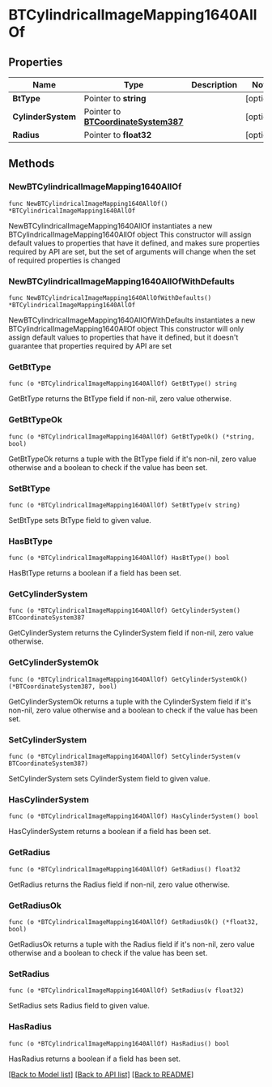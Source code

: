 # BTCylindricalImageMapping1640AllOf

## Properties

Name | Type | Description | Notes
------------ | ------------- | ------------- | -------------
**BtType** | Pointer to **string** |  | [optional] 
**CylinderSystem** | Pointer to [**BTCoordinateSystem387**](BTCoordinateSystem387.md) |  | [optional] 
**Radius** | Pointer to **float32** |  | [optional] 

## Methods

### NewBTCylindricalImageMapping1640AllOf

`func NewBTCylindricalImageMapping1640AllOf() *BTCylindricalImageMapping1640AllOf`

NewBTCylindricalImageMapping1640AllOf instantiates a new BTCylindricalImageMapping1640AllOf object
This constructor will assign default values to properties that have it defined,
and makes sure properties required by API are set, but the set of arguments
will change when the set of required properties is changed

### NewBTCylindricalImageMapping1640AllOfWithDefaults

`func NewBTCylindricalImageMapping1640AllOfWithDefaults() *BTCylindricalImageMapping1640AllOf`

NewBTCylindricalImageMapping1640AllOfWithDefaults instantiates a new BTCylindricalImageMapping1640AllOf object
This constructor will only assign default values to properties that have it defined,
but it doesn't guarantee that properties required by API are set

### GetBtType

`func (o *BTCylindricalImageMapping1640AllOf) GetBtType() string`

GetBtType returns the BtType field if non-nil, zero value otherwise.

### GetBtTypeOk

`func (o *BTCylindricalImageMapping1640AllOf) GetBtTypeOk() (*string, bool)`

GetBtTypeOk returns a tuple with the BtType field if it's non-nil, zero value otherwise
and a boolean to check if the value has been set.

### SetBtType

`func (o *BTCylindricalImageMapping1640AllOf) SetBtType(v string)`

SetBtType sets BtType field to given value.

### HasBtType

`func (o *BTCylindricalImageMapping1640AllOf) HasBtType() bool`

HasBtType returns a boolean if a field has been set.

### GetCylinderSystem

`func (o *BTCylindricalImageMapping1640AllOf) GetCylinderSystem() BTCoordinateSystem387`

GetCylinderSystem returns the CylinderSystem field if non-nil, zero value otherwise.

### GetCylinderSystemOk

`func (o *BTCylindricalImageMapping1640AllOf) GetCylinderSystemOk() (*BTCoordinateSystem387, bool)`

GetCylinderSystemOk returns a tuple with the CylinderSystem field if it's non-nil, zero value otherwise
and a boolean to check if the value has been set.

### SetCylinderSystem

`func (o *BTCylindricalImageMapping1640AllOf) SetCylinderSystem(v BTCoordinateSystem387)`

SetCylinderSystem sets CylinderSystem field to given value.

### HasCylinderSystem

`func (o *BTCylindricalImageMapping1640AllOf) HasCylinderSystem() bool`

HasCylinderSystem returns a boolean if a field has been set.

### GetRadius

`func (o *BTCylindricalImageMapping1640AllOf) GetRadius() float32`

GetRadius returns the Radius field if non-nil, zero value otherwise.

### GetRadiusOk

`func (o *BTCylindricalImageMapping1640AllOf) GetRadiusOk() (*float32, bool)`

GetRadiusOk returns a tuple with the Radius field if it's non-nil, zero value otherwise
and a boolean to check if the value has been set.

### SetRadius

`func (o *BTCylindricalImageMapping1640AllOf) SetRadius(v float32)`

SetRadius sets Radius field to given value.

### HasRadius

`func (o *BTCylindricalImageMapping1640AllOf) HasRadius() bool`

HasRadius returns a boolean if a field has been set.


[[Back to Model list]](../README.md#documentation-for-models) [[Back to API list]](../README.md#documentation-for-api-endpoints) [[Back to README]](../README.md)



